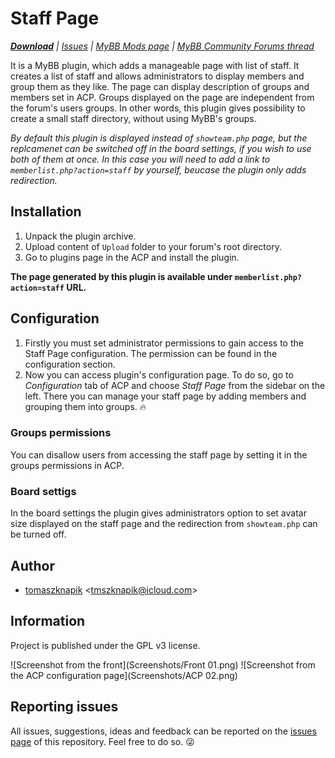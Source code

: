 # Staff Page

***[Download](http://github.com/tomaszknapik/staff-page/releases/latest)*** *| [Issues](http://github.com/tomaszknapik/staff-page/issues) | [MyBB Mods page](http://community.mybb.com/mods.php?action=view&pid=395)  | [MyBB Community Forums thread](http://community.mybb.com/thread-167125.html)*

It is a MyBB plugin, which adds a manageable page with list of staff. It creates a list of staff and allows administrators to display members and group them as they like. The page can display description of groups and members set in ACP. Groups displayed on the page are independent from the forum's users groups. In other words, this plugin gives possibility to create a small staff directory, without using MyBB's groups.

*By default this plugin is displayed instead of `showteam.php` page, but the replcamenet can be switched off in the board settings, if you wish to use both of them at once. In this case you will need to add a link to `memberlist.php?action=staff` by yourself, beucase the plugin only adds redirection.*

## Installation
1. Unpack the plugin archive.
2. Upload content of `Upload` folder to your forum's root directory.
3. Go to plugins page in the ACP and install the plugin.

**The page generated by this plugin is available under `memberlist.php?action=staff` URL.**

## Configuration
1. Firstly you must set administrator permissions to gain access to the Staff Page configuration. The permission can be found in the configuration section.
2. Now you can access plugin's configuration page. To do so, go to *Configuration* tab of ACP and choose *Staff Page* from the sidebar on the left. There you can manage your staff page by adding members and grouping them into groups. :fire:

### Groups permissions
You can disallow users from accessing the staff page by setting it in the groups permissions in ACP.

### Board settigs
In the board settings the plugin gives administrators option to set avatar size displayed on the staff page and the redirection from `showteam.php` can be turned off.

## Author
* [tomaszknapik](http://github.com/tomaszknapik) <<tmszknapik@icloud.com>>

## Information
Project is published under the GPL v3 license.

![Screenshot from the front](Screenshots/Front 01.png)
![Screenshot from the ACP configuration page](Screenshots/ACP 02.png)

## Reporting issues
All issues, suggestions, ideas and feedback can be reported on the [issues page](https://github.com/tomaszknapik/staff-page/issues) of this repository. Feel free to do so. :stuck_out_tongue_winking_eye:
